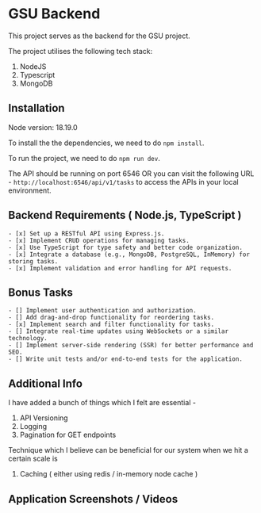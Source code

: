 # GSU Backend

This project serves as the backend for the GSU project.

The project utilises the following tech stack:

1. NodeJS
2. Typescript
3. MongoDB

## Installation

Node version: 18.19.0

To install the the dependencies, we need to do `npm install`.

To run the project, we need to do `npm run dev`.

The API should be running on port 6546 OR you can visit the following URL - `http://localhost:6546/api/v1/tasks` to access the APIs in your local environment.

## Backend Requirements ( Node.js, TypeScript )

    - [x] Set up a RESTful API using Express.js.
    - [x] Implement CRUD operations for managing tasks.
    - [x] Use TypeScript for type safety and better code organization.
    - [x] Integrate a database (e.g., MongoDB, PostgreSQL, InMemory) for storing tasks.
    - [x] Implement validation and error handling for API requests.

## Bonus Tasks
    - [] Implement user authentication and authorization.
    - [] Add drag-and-drop functionality for reordering tasks.
    - [x] Implement search and filter functionality for tasks.
    - [] Integrate real-time updates using WebSockets or a similar technology.
    - [] Implement server-side rendering (SSR) for better performance and SEO.
    - [] Write unit tests and/or end-to-end tests for the application.

## Additional Info

I have added a bunch of things which I felt are essential -

1. API Versioning
2. Logging
3. Pagination for GET endpoints

Technique which I believe can be beneficial for our system when we hit a certain scale is

1. Caching ( either using redis / in-memory node cache )

## Application Screenshots / Videos
